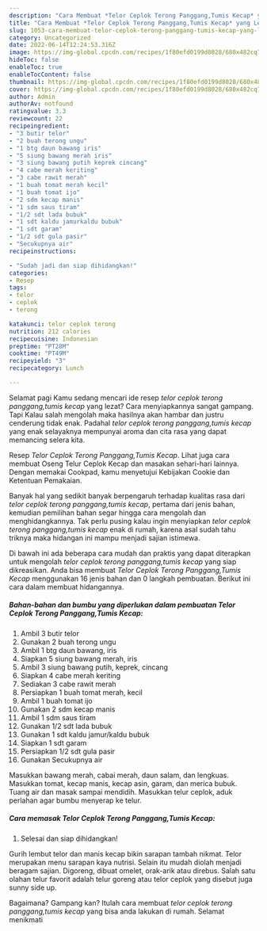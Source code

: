 ```yaml
---
description: "Cara Membuat *Telor Ceplok Terong Panggang,Tumis Kecap* yang Lezat Sekali, Buat Buka Puasa Lezat Sekali"
title: "Cara Membuat *Telor Ceplok Terong Panggang,Tumis Kecap* yang Lezat Sekali, Buat Buka Puasa Lezat Sekali"
slug: 1053-cara-membuat-telor-ceplok-terong-panggang-tumis-kecap-yang-lezat-sekali-buat-buka-puasa-lezat-sekali
category: Uncategorized
date: 2022-06-14T12:24:53.316Z
image: https://img-global.cpcdn.com/recipes/1f80efd0199d8028/680x482cq70/telor-ceplok-terong-panggangtumis-kecap-foto-resep-utama.jpg
hideToc: false
enableToc: true
enableTocContent: false
thumbnail: https://img-global.cpcdn.com/recipes/1f80efd0199d8028/680x482cq70/telor-ceplok-terong-panggangtumis-kecap-foto-resep-utama.jpg
cover: https://img-global.cpcdn.com/recipes/1f80efd0199d8028/680x482cq70/telor-ceplok-terong-panggangtumis-kecap-foto-resep-utama.jpg
author: Admin
authorAv: notfound
ratingvalue: 3.3
reviewcount: 22
recipeingredient:
- "3 butir telor"
- "2 buah terong ungu"
- "1 btg daun bawang iris"
- "5 siung bawang merah iris"
- "3 siung bawang putih keprek cincang"
- "4 cabe merah keriting"
- "3 cabe rawit merah"
- "1 buah tomat merah kecil"
- "1 buah tomat ijo"
- "2 sdm kecap manis"
- "1 sdm saus tiram"
- "1/2 sdt lada bubuk"
- "1 sdt kaldu jamurkaldu bubuk"
- "1 sdt garam"
- "1/2 sdt gula pasir"
- "Secukupnya air"
recipeinstructions:

- "Sudah jadi dan siap dihidangkan!"
categories:
- Resep
tags:
- telor
- ceplok
- terong

katakunci: telor ceplok terong 
nutrition: 212 calories
recipecuisine: Indonesian
preptime: "PT28M"
cooktime: "PT49M"
recipeyield: "3"
recipecategory: Lunch

---
```



Selamat pagi Kamu sedang mencari ide resep *telor ceplok terong panggang,tumis kecap* yang lezat? Cara menyiapkannya sangat gampang. Tapi Kalau salah mengolah maka hasilnya akan hambar dan justru cenderung tidak enak. Padahal *telor ceplok terong panggang,tumis kecap* yang enak selayaknya mempunyai aroma dan cita rasa yang dapat memancing selera kita.


Resep *Telor Ceplok Terong Panggang,Tumis Kecap*. Lihat juga cara membuat Oseng Telur Ceplok Kecap dan masakan sehari-hari lainnya. Dengan memakai Cookpad, kamu menyetujui Kebijakan Cookie dan Ketentuan Pemakaian.

Banyak hal yang sedikit banyak berpengaruh terhadap kualitas rasa dari *telor ceplok terong panggang,tumis kecap*, pertama dari jenis bahan, kemudian pemilihan bahan segar hingga cara mengolah dan menghidangkannya. Tak perlu pusing kalau ingin menyiapkan *telor ceplok terong panggang,tumis kecap* enak di rumah, karena asal sudah tahu triknya maka hidangan ini mampu menjadi sajian istimewa.


Di bawah ini ada beberapa cara mudah dan praktis yang dapat diterapkan untuk mengolah *telor ceplok terong panggang,tumis kecap* yang siap dikreasikan. Anda bisa membuat *Telor Ceplok Terong Panggang,Tumis Kecap* menggunakan 16 jenis bahan dan 0 langkah pembuatan. Berikut ini cara dalam membuat hidangannya.

<!--inarticleads1-->

##### Bahan-bahan dan bumbu yang diperlukan dalam pembuatan *Telor Ceplok Terong Panggang,Tumis Kecap*:

1. Ambil 3 butir telor
1. Gunakan 2 buah terong ungu
1. Ambil 1 btg daun bawang, iris
1. Siapkan 5 siung bawang merah, iris
1. Ambil 3 siung bawang putih, keprek, cincang
1. Siapkan 4 cabe merah keriting
1. Sediakan 3 cabe rawit merah
1. Persiapkan 1 buah tomat merah, kecil
1. Ambil 1 buah tomat ijo
1. Gunakan 2 sdm kecap manis
1. Ambil 1 sdm saus tiram
1. Gunakan 1/2 sdt lada bubuk
1. Gunakan 1 sdt kaldu jamur/kaldu bubuk
1. Siapkan 1 sdt garam
1. Persiapkan 1/2 sdt gula pasir
1. Gunakan Secukupnya air


Masukkan bawang merah, cabai merah, daun salam, dan lengkuas. Masukkan tomat, kecap manis, kecap asin, garam, dan merica bubuk. Tuang air dan masak sampai mendidih. Masukkan telur ceplok, aduk perlahan agar bumbu menyerap ke telur. 

<!--inarticleads2-->

##### Cara memasak *Telor Ceplok Terong Panggang,Tumis Kecap*:


1. Selesai dan siap dihidangkan!

Gurih lembut telor dan manis kecap bikin sarapan tambah nikmat. Telor merupakan menu sarapan kaya nutrisi. Selain itu mudah diolah menjadi beragam sajian. Digoreng, dibuat omelet, orak-arik atau direbus. Salah satu olahan telur favorit adalah telur goreng atau telor ceplok yang disebut juga sunny side up. 

Bagaimana? Gampang kan? Itulah cara membuat *telor ceplok terong panggang,tumis kecap* yang bisa anda lakukan di rumah. Selamat menikmati
